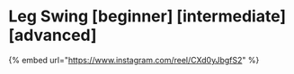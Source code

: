 # Leg Swing \[beginner] \[intermediate] \[advanced]

{% embed url="https://www.instagram.com/reel/CXd0yJbgfS2" %}
